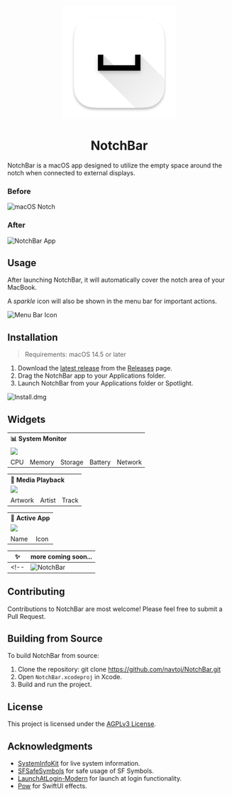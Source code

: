 <div align="center">
  <picture>
    <source media="(prefers-color-scheme: dark)" srcset="https://github.com/user-attachments/assets/1339ac43-8374-4951-95e9-9ea9d00aa631">
<!--     <source media="(prefers-color-scheme: light)" srcset="https://github.com/user-attachments/assets/ed2e2920-a09c-4b0a-b671-9642ff11f2cb"> -->
    <img alt="The NotchBar app icon." src="NotchBar/Assets.xcassets/AppIcon.appiconset/256.png" width=256 height=256>
  </picture>
  <h1>NotchBar</h1>
</div>

NotchBar is a macOS app designed to utilize the empty space around the notch when connected to external displays.

### Before
![macOS Notch](https://github.com/user-attachments/assets/380fba56-057a-46ed-a4b3-6155e3c7c379)
### After
![NotchBar App](https://github.com/user-attachments/assets/08521f3e-3841-4dfc-9949-0e5a2cadd35e)

## Usage

After launching NotchBar, it will automatically cover the notch area of your MacBook.

A _sparkle_ icon will also be shown in the menu bar for important actions.

![Menu Bar Icon](https://github.com/user-attachments/assets/44012caa-dd0c-47f2-b17f-25e1c622c302)

<!-- (![Sparkle Icon](https://github.com/user-attachments/assets/63dc54dd-3738-40ac-9f6f-4e41bd7a60d4)) -->
<!-- ![Menu Bar Drop-down](https://github.com/user-attachments/assets/19a55bef-c666-4413-92fa-c07869690124) -->

## Installation

> Requirements: macOS 14.5 or later

1. Download the [latest release](https://github.com/navtoj/NotchBar/releases/latest/download/NotchBar.dmg) from the [Releases](https://github.com/navtoj/NotchBar/releases) page.
2. Drag the NotchBar app to your Applications folder.
3. Launch NotchBar from your Applications folder or Spotlight.

![Install.dmg](https://github.com/user-attachments/assets/2c6b0a92-907b-45d4-9023-6eef56f78e11)

## Widgets

<table>
  <tr></tr>
  <tr><th colspan="5" align="left">📊 System Monitor</th></tr>
  <tr><td colspan="5"><img src="https://github.com/user-attachments/assets/86525f16-480b-4373-bf72-afd7624bc845" /></td></tr>
  <tr>
    <td>CPU</td>
    <td>Memory</td>
    <td>Storage</td>
    <td>Battery</td>
    <td>Network</td>
  </tr>
</table>
<table>
  <tr></tr>
  <tr><th colspan="3" align="left">🎵 Media Playback</th></tr>
  <tr><td colspan="3"><img src="https://github.com/user-attachments/assets/91bc4a8c-555d-477b-bd45-663ed52bf27e" /></td></tr>
  <tr>
    <td>Artwork</td>
    <td>Artist</td>
    <td>Track</td>
  </tr>
</table>
<table>
  <tr></tr>
  <tr><th colspan="2" align="left">📱 Active App</th></tr>
  <tr><td colspan="2"><img src="https://github.com/user-attachments/assets/9f6abb92-6f3f-4f6f-9dd6-19f1636bbfbf" /></td></tr>
  <tr>
    <td>Name</td>
    <td>Icon</td>
  </tr>
</table>

|✨|more coming soon...|
|-|:-|
<!-- |![NotchBar](https://github.com/user-attachments/assets/5f573d80-4b03-40db-b7e9-f05b174d3726)| -->

## Contributing

Contributions to NotchBar are most welcome! Please feel free to submit a Pull Request.

## Building from Source

To build NotchBar from source:

1. Clone the repository: git clone https://github.com/navtoj/NotchBar.git
2. Open `NotchBar.xcodeproj` in Xcode.
3. Build and run the project.

## License

This project is licensed under the [AGPLv3 License](LICENSE).

## Acknowledgments

- [SystemInfoKit](https://github.com/Kyome22/SystemInfoKit) for live system information.
- [SFSafeSymbols](https://github.com/SFSafeSymbols/SFSafeSymbols) for safe usage of SF Symbols.
- [LaunchAtLogin-Modern](https://github.com/sindresorhus/LaunchAtLogin-Modern) for launch at login functionality.
- [Pow](https://github.com/EmergeTools/Pow) for SwiftUI effects.